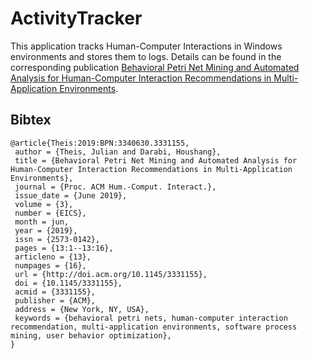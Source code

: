 # ActivityTracker

This application tracks Human-Computer Interactions in Windows environments and stores them to logs. Details can be found in the corresponding publication [Behavioral Petri Net Mining and Automated Analysis for Human-Computer Interaction Recommendations in Multi-Application Environments](https://dl.acm.org/citation.cfm?id=3331155).

## Bibtex
```
@article{Theis:2019:BPN:3340630.3331155,
 author = {Theis, Julian and Darabi, Houshang},
 title = {Behavioral Petri Net Mining and Automated Analysis for Human-Computer Interaction Recommendations in Multi-Application Environments},
 journal = {Proc. ACM Hum.-Comput. Interact.},
 issue_date = {June 2019},
 volume = {3},
 number = {EICS},
 month = jun,
 year = {2019},
 issn = {2573-0142},
 pages = {13:1--13:16},
 articleno = {13},
 numpages = {16},
 url = {http://doi.acm.org/10.1145/3331155},
 doi = {10.1145/3331155},
 acmid = {3331155},
 publisher = {ACM},
 address = {New York, NY, USA},
 keywords = {behavioral petri nets, human-computer interaction recommendation, multi-application environments, software process mining, user behavior optimization},
}
```
